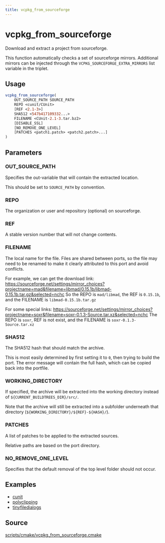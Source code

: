```yaml
---
title: vcpkg_from_sourceforge
---
```


# vcpkg_from_sourceforge

Download and extract a project from sourceforge.

This function automatically checks a set of sourceforge mirrors.
Additional mirrors can be injected through the `VCPKG_SOURCEFORGE_EXTRA_MIRRORS`
list variable in the triplet.

## Usage
```cmake
vcpkg_from_sourceforge(
    OUT_SOURCE_PATH SOURCE_PATH
    REPO <cunit/CUnit>
    [REF <2.1-3>]
    SHA512 <547b417109332...>
    FILENAME <CUnit-2.1-3.tar.bz2>
    [DISABLE_SSL]
    [NO_REMOVE_ONE_LEVEL]
    [PATCHES <patch1.patch> <patch2.patch>...]
)
```

## Parameters
### OUT_SOURCE_PATH
Specifies the out-variable that will contain the extracted location.

This should be set to `SOURCE_PATH` by convention.

### REPO
The organization or user and repository (optional) on sourceforge.

### REF
A stable version number that will not change contents.

### FILENAME
The local name for the file. Files are shared between ports, so the file may need to be renamed to make it clearly attributed to this port and avoid conflicts.

For example, we can get the download link:
https://sourceforge.net/settings/mirror_choices?projectname=mad&filename=libmad/0.15.1b/libmad-0.15.1b.tar.gz&selected=nchc
So the REPO is `mad/libmad`, the REF is `0.15.1b`, and the FILENAME is `libmad-0.15.1b.tar.gz`

For some special links:
https://sourceforge.net/settings/mirror_choices?projectname=soxr&filename=soxr-0.1.3-Source.tar.xz&selected=nchc
The REPO is `soxr`, REF is not exist, and the FILENAME is `soxr-0.1.3-Source.tar.xz`

### SHA512
The SHA512 hash that should match the archive.

This is most easily determined by first setting it to `0`, then trying to build the port. The error message will contain the full hash, which can be copied back into the portfile.

### WORKING_DIRECTORY
If specified, the archive will be extracted into the working directory instead of `${CURRENT_BUILDTREES_DIR}/src/`.

Note that the archive will still be extracted into a subfolder underneath that directory (`${WORKING_DIRECTORY}/${REF}-${HASH}/`).

### PATCHES
A list of patches to be applied to the extracted sources.

Relative paths are based on the port directory.

### NO_REMOVE_ONE_LEVEL
Specifies that the default removal of the top level folder should not occur.

## Examples

* [cunit](https://github.com/Microsoft/vcpkg/blob/master/ports/cunit/portfile.cmake)
* [polyclipping](https://github.com/Microsoft/vcpkg/blob/master/ports/polyclipping/portfile.cmake)
* [tinyfiledialogs](https://github.com/Microsoft/vcpkg/blob/master/ports/tinyfiledialogs/portfile.cmake)

## Source
[scripts/cmake/vcpkg\_from\_sourceforge.cmake](https://github.com/Microsoft/vcpkg/blob/master/scripts/cmake/vcpkg_from_sourceforge.cmake)

